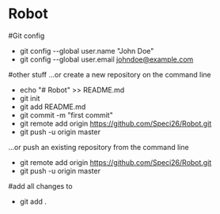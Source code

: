 # Robot


#Git config
- git config --global user.name "John Doe"
- git config --global user.email johndoe@example.com

#other stuff
…or create a new repository on the command line

- echo "# Robot" >> README.md
- git init
- git add README.md
- git commit -m "first commit"
- git remote add origin https://github.com/Speci26/Robot.git
- git push -u origin master

…or push an existing repository from the command line

- git remote add origin https://github.com/Speci26/Robot.git
- git push -u origin master


#add all changes to
- git add . 
